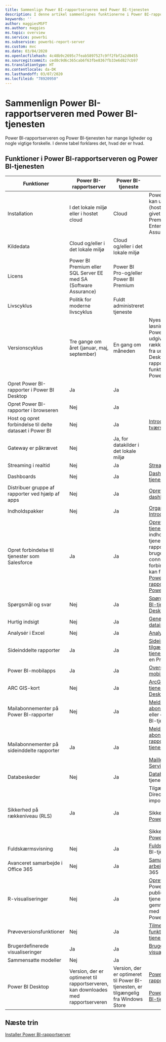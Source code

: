 ```yaml
---
title: Sammenlign Power BI-rapportserveren med Power BI-tjenesten
description: I denne artikel sammenlignes funktionerne i Power BI-rapportserveren og Power BI-tjenesten.
keywords: ''
author: maggiesMSFT
ms.author: maggies
ms.topic: overview
ms.service: powerbi
ms.subservice: powerbi-report-server
ms.custom: mvc
ms.date: 03/04/2020
ms.openlocfilehash: 4c48b9c2695c7feab5897527c9ff2fbf2a2d0455
ms.sourcegitcommit: ced8c9d6c365cab6f63fbe8367fb33e6d827cb97
ms.translationtype: HT
ms.contentlocale: da-DK
ms.lasthandoff: 03/07/2020
ms.locfileid: "78920950"
---
```

# <a name="comparing-power-bi-report-server-and-the-power-bi-service"></a>Sammenlign Power BI-rapportserveren med Power BI-tjenesten

Power BI-rapportserveren og Power BI-tjenesten har mange ligheder og nogle vigtige forskelle. I denne tabel forklares det, hvad der er hvad.

## <a name="features-of-power-bi-report-server-and-the-power-bi-service"></a>Funktioner i Power BI-rapportserveren og Power BI-tjenesten

| Funktioner | Power BI-rapportserver | Power BI-tjeneste | Noter |
|---------|---------|---------|---------|
| Installation | I det lokale miljø eller i hostet cloud | Cloud | Power BI-rapportserveren kan udrulles i Azure VM'er (hostet cloud), hvis den er givet i licens via Power BI Premium eller SQL Server Enterprise med Software Assurance|
| Kildedata | Cloud og/eller i det lokale miljø | Cloud og/eller i det lokale miljø |  |
| Licens | Power BI Premium eller SQL Server EE med SA (Software Assurance) | Power BI Pro-og/eller Power BI Premium | |  
| Livscyklus | Politik for moderne livscyklus | Fuldt administreret tjeneste |  |
| Versionscyklus | Tre gange om året (januar, maj, september) | En gang om måneden | Nyeste funktioner og løsninger optræder først i Power BI-tjenesten. I hver udgivelse kommer der en række funktioner til tjenesten fra udgivelser af Power BI Desktop til Power BI-rapportserver. De fleste funktioner er kun beregnet til Power BI-tjenesten. |
| Opret Power BI-rapporter i Power BI Desktop | Ja | Ja |  |
| Opret Power BI-rapporter i browseren | Nej | Ja |  |
| Host og opret forbindelse til delte datasæt i Power BI | Nej | Ja | [Introduktion til datasæt på tværs af arbejdsområder](../service-datasets-across-workspaces.md) |
| Gateway er påkrævet | Nej | Ja, for datakilder i det lokale miljø |  |
| Streaming i realtid | Nej | Ja | [Streaming i realtid i Power BI](../service-real-time-streaming.md) |
| Dashboards | Nej | Ja | [Dashboards i Power BI-tjenesten](../consumer/end-user-dashboards.md) |
| Distribuer gruppe af rapporter ved hjælp af apps | Nej | Ja | [Opret og udgiv apps med dashboards og rapporter](../service-create-distribute-apps.md) |
| Indholdspakker | Nej | Ja | [Organisationsindholdspakker: Introduktion](../service-organizational-content-pack-introduction.md) |
| Opret forbindelse til tjenester som Salesforce | Ja | Ja | [Opret forbindelse til de tjenester, du bruger](../service-connect-to-services.md) med indholdspakker i Power BI-tjenesten. På Power BI-rapportserveren skal du bruge certificerede connectorer til at oprette forbindelse til tjenester. Du kan finde flere detaljer i [Power BI-rapportdatakilderne på Power BI-rapportserver](data-sources.md). |
| Spørgsmål og svar | Nej | Ja | [Spørgsmål og svar i Power BI-tjenesten og Power BI Desktop](../power-bi-tutorial-q-and-a.md) 
| Hurtig indsigt | Nej | Ja | [Generér automatisk dataindsigt med Power BI](../consumer/end-user-insights.md) |
| Analysér i Excel | Nej | Ja | [Analysér i Excel](../service-analyze-in-excel.md) 
| Sideinddelte rapporter | Ja | Ja | [Sideinddelte rapporter er tilgængelige i Power BI-tjenesten](../paginated-reports/paginated-reports-report-builder-power-bi.md) som prøveversion i en Premium-kapacitet |
| Power BI-mobilapps | Ja | Ja | [Oversigt over Power BI-mobilapps](../consumer/mobile/mobile-apps-for-mobile-devices.md) |
| ARC GIS-kort | Nej | Ja | [ArcGIS-kort i Power BI-tjenesten og Power BI Desktop fra Esri](../visuals/power-bi-visualization-arcgis.md) |
| Mailabonnementer på Power BI-rapporter | Nej | Ja | [Meld dig selv eller andre til et abonnement](../service-report-subscribe.md) på en rapport eller et dashboard i Power BI-tjenesten |
| Mailabonnementer på sideinddelte rapporter | Ja | Ja | [Meld dig selv og andre til et abonnement på sideinddelte rapporter i Power BI-tjenesten](../consumer/paginated-reports-subscriptions.md)<br><br>[Maillevering i Reporting Services](https://docs.microsoft.com/sql/reporting-services/working-with-subscriptions-web-portal)  |
| Databeskeder | Nej | Ja | [Databeskeder](../service-set-data-alerts.md) i Power BI-tjenesten
| Sikkerhed på rækkeniveau (RLS) | Ja | Ja | Tilgængelige i både DirectQuery- (datakilde) og importtilstand <br><br>Sikkerhed på rækkeniveau i [Power BI-tjenesten](../service-admin-rls.md) <br><br>Sikkerhed på rækkeniveau i [Power BI-rapportserver](row-level-security-report-server.md) |
| Fuldskærmsvisning | Nej | Ja | [Fuldskærmsvisning](../consumer/end-user-focus.md) i Power BI-tjenesten |
| Avanceret samarbejde i Office 365 | Nej | Ja | [Samarbejd i et arbejdsområde](../service-collaborate-power-bi-workspace.md) med Office 365 |
| R-visualiseringer | Nej | Ja | [Opret R-visualiseringer](../desktop-r-visuals.md) i Power BI Desktop, og publicer dem i Power BI-tjenesten. Du kan ikke gemme Power BI-rapporter med R-visualiseringer på Power BI-rapportserveren.  |
| Prøveversionsfunktioner | Nej | Ja | [Tilmeld dig prøveversioner af funktioner i Power BI-tjenesten](../consumer/end-user-preview-features.md) |
| Brugerdefinerede visualiseringer | Ja | Ja | [Brugerdefinerede visualiseringer i Power BI](../developer/power-bi-custom-visuals.md) |
| Sammensatte modeller | Nej | Ja |
| Power BI Desktop | Version, der er optimeret til rapportserveren, kan downloades med rapportserveren | Version, der er optimeret til Power BI-tjenesten, er tilgængelig fra Windows Store | [Power BI Desktop til rapportserveren](https://powerbi.microsoft.com/report-server/) <br><br> [Power BI Desktop til Power BI-tjenesten](https://aka.ms/pbidesktopstore) |

## <a name="next-steps"></a>Næste trin

[Installer Power BI-rapportserver](install-report-server.md)

